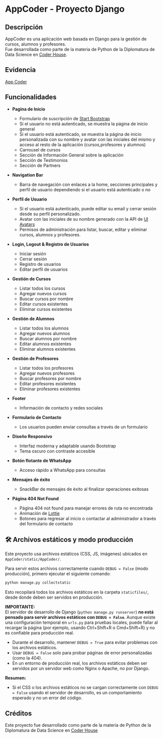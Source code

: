 # AppCoder - Proyecto Django

## Descripción

AppCoder es una aplicación web basada en Django para la gestión de cursos, alumnos y profesores.  
Fue desarrollada como parte de la materia de Python de la Diplomatura de Data Science en [Coder House](https://www.coderhouse.com/).

## Evidencia
[App Coder](https://drive.google.com/file/d/17nL4Xflm00BKB2R6sz0Z98-7sjbjc0lT/view?usp=sharing)

## Funcionalidades

- **Pagina de Inicio**
  - Formulario de suscripción de [Start Bootstrap](https://startbootstrap.com)
  - Si el usuario no está autenticado, se muestra la página de inicio general
  - Si el usuario está autenticado, se muestra la página de inicio personalizada con su nombre y avatar con las iniciales del mismo y acceso al resto de la aplicación (cursos,profesores y alumnos)
  - Carrousel de cursos
  - Sección de Información General sobre la aplicación
  - Sección de Testimonios
  - Sección de Partners

- **Navigation Bar**
  - Barra de navegación con enlaces a la home, secciones principales y perfil de usuario dependiendo si el usuario está autenticado o no  

- **Perfil de Usuario**
  - Si el usuario está autenticado, puede editar su email y cerrar sesión desde su perfil personalizado.
  - Avatar con las iniciales de su nombre generado con la API de [UI Avatars](https://ui-avatars.com/)
  - Permisos de administración para listar, buscar, editar y eliminar cursos, alumnos y profesores. 

- **Login, Logout & Registro de Usuarios**
  - Iniciar sesión
  - Cerrar sesión
  - Registro de usuarios
  - Editar perfil de usuarios

- **Gestión de Cursos**
  - Listar todos los cursos
  - Agregar nuevos cursos
  - Buscar cursos por nombre
  - Editar cursos existentes
  - Eliminar cursos existentes

- **Gestión de Alumnos**
  - Listar todos los alumnos
  - Agregar nuevos alumnos
  - Buscar alumnos por nombre
  - Editar alumnos existentes
  - Eliminar alumnos existentes

- **Gestión de Profesores**
  - Listar todos los profesores
  - Agregar nuevos profesores
  - Buscar profesores por nombre
  - Editar profesores existentes
  - Eliminar profesores existentes

- **Footer**
  - Información de contacto y redes sociales

- **Formulario de Contacto**
  - Los usuarios pueden enviar consultas a través de un formulario

- **Diseño Responsivo**
  - Interfaz moderna y adaptable usando Bootstrap
  - Tema oscuro con contraste accesible

- **Botón flotante de WhatsApp**
  - Acceso rápido a WhatsApp para consultas

- **Mensajes de éxito**
  - SnackBar de mensajes de éxito al finalizar operaciones exitosas

- **Página 404 Not Found**  
  - Página 404 not found para manejar errores de ruta no encontrada 
  - Animación de [Lottie](https://app.lottiefiles.com/)
  - Botones para regresar al inicio o contactar al administrador a través del formulario de contacto

## 🛠️ Archivos estáticos y modo producción

Este proyecto usa archivos estáticos (CSS, JS, imágenes) ubicados en `AppCoder/static/AppCoder/`.

Para servir estos archivos correctamente cuando `DEBUG = False` (modo producción), primero ejecutar el siguiente comando:

```bash
python manage.py collectstatic
```

Esto recopilará todos los archivos estáticos en la carpeta `staticfiles/`, desde donde deben ser servidos en producción.

**IMPORTANTE:**  
El servidor de desarrollo de Django (`python manage.py runserver`) **no está pensado para servir archivos estáticos con `DEBUG = False`**. Aunque existe una configuración temporal en `urls.py` para pruebas locales, puede fallar al recargar la página (por ejemplo, usando Ctrl+Shift+R o Cmd+Shift+R) y no es confiable para producción real.

- Durante el desarrollo, mantener `DEBUG = True` para evitar problemas con los archivos estáticos.
- Usar `DEBUG = False` solo para probar páginas de error personalizadas (como la 404).
- En un entorno de producción real, los archivos estáticos deben ser servidos por un servidor web como Nginx o Apache, no por Django.

**Resumen:**  
- Si el CSS o los archivos estáticos no se cargan correctamente con `DEBUG = False` usando el servidor de desarrollo, es un comportamiento esperado y no un error del código.

## Créditos

Este proyecto fue desarrollado como parte de la materia de Python de la Diplomatura de Data Science en [Coder House](https://www.coderhouse.com/)